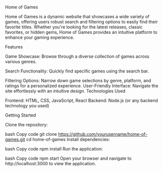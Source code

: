 Home of Games

Home of Games is a dynamic website that showcases a wide variety of games, offering users robust search and filtering options to easily find their favorite titles. Whether you're looking for the latest releases, classic favorites, or hidden gems, Home of Games provides an intuitive platform to enhance your gaming experience.

Features

Game Showcase: Browse through a diverse collection of games across various genres.

Search Functionality: Quickly find specific games using the search bar.

Filtering Options: Narrow down game selections by genre, platform, and ratings for a personalized experience.
User-Friendly Interface: Navigate the site effortlessly with an intuitive design.
Technologies Used


Frontend: HTML, CSS, JavaScript, React
Backend: Node.js (or any backend technology you used)

Getting Started

Clone the repository:

bash
Copy code
git clone https://github.com/yourusername/home-of-games.git
cd home-of-games
Install dependencies:

bash
Copy code
npm install
Run the application:

bash
Copy code
npm start
Open your browser and navigate to http://localhost:3000 to view the application.
